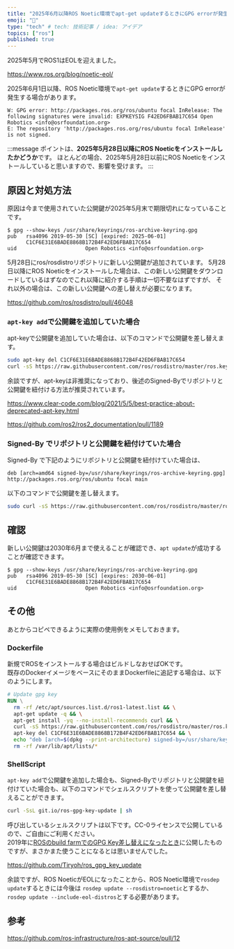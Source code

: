 ```yaml
---
title: "2025年6月以降ROS Noetic環境でapt-get updateするときにGPG errorが発生する場合の対処方法"
emoji: "📌"
type: "tech" # tech: 技術記事 / idea: アイデア
topics: ["ros"]
published: true
---
```


2025年5月でROS1はEOLを迎えました。

https://www.ros.org/blog/noetic-eol/

2025年6月1日以降、ROS Noetic環境で`apt-get update`するときにGPG errorが発生する場合があります。

```
W: GPG error: http://packages.ros.org/ros/ubuntu focal InRelease: The following signatures were invalid: EXPKEYSIG F42ED6FBAB17C654 Open Robotics <info@osrfoundation.org>
E: The repository 'http://packages.ros.org/ros/ubuntu focal InRelease' is not signed.
```

:::message
ポイントは、**2025年5月28日以降にROS Noeticをインストールしたかどうか**です。
ほとんどの場合、2025年5月28日以前にROS Noeticをインストールしていると思いますので、影響を受けます。
:::

## 原因と対処方法

原因は今まで使用されていた公開鍵が2025年5月末で期限切れになっていることです。

```sh-session
$ gpg --show-keys /usr/share/keyrings/ros-archive-keyring.gpg
pub   rsa4096 2019-05-30 [SC] [expired: 2025-06-01]
      C1CF6E31E6BADE8868B172B4F42ED6FBAB17C654
uid                      Open Robotics <info@osrfoundation.org>
```

5月28日にros/rosdistroリポジトリに新しい公開鍵が追加されています。
5月28日以降にROS Noeticをインストールした場合は、この新しい公開鍵をダウンロードしているはずなのでこれ以降に紹介する手順は一切不要なはずですが、
それ以外の場合は、この新しい公開鍵への差し替えが必要になります。

https://github.com/ros/rosdistro/pull/46048


### `apt-key add`で公開鍵を追加していた場合

apt-keyで公開鍵を追加していた場合は、以下のコマンドで公開鍵を差し替えます。

```sh
sudo apt-key del C1CF6E31E6BADE8868B172B4F42ED6FBAB17C654
curl -sS https://raw.githubusercontent.com/ros/rosdistro/master/ros.key | sudo apt-key add -
```

余談ですが、apt-keyは非推奨になっており、後述のSigned-Byでリポジトリと公開鍵を紐付ける方法が推奨されています。

https://www.clear-code.com/blog/2021/5/5/best-practice-about-deprecated-apt-key.html

https://github.com/ros2/ros2_documentation/pull/1189

### Signed-By でリポジトリと公開鍵を紐付けていた場合

Signed-By で下記のようにリポジトリと公開鍵を紐付けていた場合は、

```txt:/etc/apt/sources.list.d/ros1-latest.list
deb [arch=amd64 signed-by=/usr/share/keyrings/ros-archive-keyring.gpg] http://packages.ros.org/ros/ubuntu focal main
```

以下のコマンドで公開鍵を差し替えます。

```sh
sudo curl -sS https://raw.githubusercontent.com/ros/rosdistro/master/ros.key -o /usr/share/keyrings/ros-archive-keyring.gpg
```


## 確認

新しい公開鍵は2030年6月まで使えることが確認でき、`apt update`が成功することが確認できます。

```sh-session
$ gpg --show-keys /usr/share/keyrings/ros-archive-keyring.gpg
pub   rsa4096 2019-05-30 [SC] [expires: 2030-06-01]
      C1CF6E31E6BADE8868B172B4F42ED6FBAB17C654
uid                      Open Robotics <info@osrfoundation.org>
```

## その他

あとからコピペできるように実際の使用例をメモしておきます。

### Dockerfile

新規でROSをインストールする場合はビルドしなおせばOKです。  
既存のDockerイメージをベースにそのままDockerfileに追記する場合は、以下のようにします。

```dockerfile
# Update gpg key
RUN \
  rm -rf /etc/apt/sources.list.d/ros1-latest.list && \
  apt-get update -q && \
  apt-get install -yq --no-install-recommends curl && \
  curl -sS https://raw.githubusercontent.com/ros/rosdistro/master/ros.key -o /usr/share/keyrings/ros-archive-keyring.gpg && \
  apt-key del C1CF6E31E6BADE8868B172B4F42ED6FBAB17C654 && \
  echo "deb [arch=$(dpkg --print-architecture) signed-by=/usr/share/keyrings/ros-archive-keyring.gpg] http://packages.ros.org/ros/ubuntu $( . /etc/os-release && echo $UBUNTU_CODENAME ) main" > /etc/apt/sources.list.d/ros1-latest.list && \
  rm -rf /var/lib/apt/lists/*
```

### ShellScript

`apt-key add`で公開鍵を追加した場合も、Signed-Byでリポジトリと公開鍵を紐付けていた場合も、以下のコマンドでシェルスクリプトを使って公開鍵を差し替えることができます。

```sh
curl -SsL git.io/ros-gpg-key-update | sh
```

呼び出しているシェルスクリプトは以下です。CC-0ライセンスで公開しているので、ご自由にご利用ください。  
2019年に[ROSのbuild farmでのGPG Key差し替えになったとき](https://discourse.ros.org/t/new-gpg-keys-deployed-for-packages-ros-org/9454)に公開したものですが、まさかまた使うことになるとは思いませんでした。

https://github.com/Tiryoh/ros_gpg_key_update

余談ですが、ROS NoeticがEOLになったことから、ROS Noetic環境で`rosdep update`するときには今後は
`rosdep update --rosdistro=noetic`とするか、`rosdep update --include-eol-distros`とする必要があります。

## 参考

https://github.com/ros-infrastructure/ros-apt-source/pull/12
